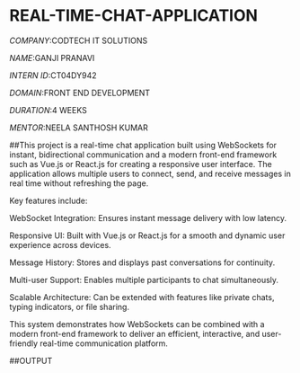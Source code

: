 # REAL-TIME-CHAT-APPLICATION

*COMPANY*:CODTECH IT SOLUTIONS

*NAME*:GANJI PRANAVI

*INTERN ID*:CT04DY942

*DOMAIN*:FRONT END DEVELOPMENT

*DURATION*:4 WEEKS

*MENTOR*:NEELA SANTHOSH KUMAR

##This project is a real-time chat application built using WebSockets for instant, bidirectional communication and a modern front-end framework such as Vue.js or React.js for creating a responsive user interface. The application allows multiple users to connect, send, and receive messages in real time without refreshing the page.

Key features include:

WebSocket Integration: Ensures instant message delivery with low latency.

Responsive UI: Built with Vue.js or React.js for a smooth and dynamic user experience across devices.

Message History: Stores and displays past conversations for continuity.

Multi-user Support: Enables multiple participants to chat simultaneously.

Scalable Architecture: Can be extended with features like private chats, typing indicators, or file sharing.

This system demonstrates how WebSockets can be combined with a modern front-end framework to deliver an efficient, interactive, and user-friendly real-time communication platform.

##OUTPUT
